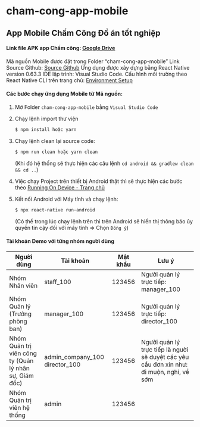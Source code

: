 # cham-cong-app-mobile
## App Mobile Chấm Công Đồ án tốt nghiệp

#### Link file APK app Chấm công: [Google Drive](https://drive.google.com/drive/folders/1Yw_kMLRfZw1ba6V9HSiEZXFMMXJWwcYI?usp=sharing)
Mã nguồn Mobile được đặt trong Folder “cham-cong-app-mobile”
Link Source Github: [Source Github](https://github.com/duongquang1611/cham-cong-app-mobile)
Ứng dụng được xây dựng bằng React Native version 0.63.3
IDE lập trình: Visual Studio Code.
Cấu hình môi trường theo React Native CLI trên trang chủ: [Environment Setup](https://reactnative.dev/docs/environment-setup)
#### Các bước chạy ứng dụng Mobile từ Mã nguồn:
1.	Mở Folder ```cham-cong-app-mobile``` bằng ```Visual Studio Code```
2.	Chạy lệnh import thư viện
    ```sh 
    $ npm install hoặc yarn 
    ```
3.	Chạy lệnh clean lại source code: 
    ```sh 
    $ npm run clean hoặc yarn clean
    ```
    (Khi đó hệ thống sẽ thực hiện các câu lệnh ```cd android && gradlew clean && cd ..```)
    
4.	Việc chạy Project trên thiết bị Android thật thì sẽ thực hiện các bước theo [Running On Device - Trang chủ](https://reactnative.dev/docs/running-on-device)
5.	Kết nối Android với Máy tính và chạy lệnh: 
	```sh 
	$ npx react-native run-android
	```
    (Có thể trong lúc chạy lệnh trên thì trên Android sẽ hiển thị thông báo ủy quyền tin cậy đối với máy tính => Chọn ```Đồng ý```)

#### Tài khoản Demo với từng nhóm người dùng
| Người dùng | Tài khoản | Mật khẩu | Lưu ý |
| ------ | ------ | ------ | ------ |
| Nhóm Nhân viên | staff_100 | 123456 | Người quản lý trực tiếp: manager_100 |
| Nhóm Quản lý (Trưởng phòng ban)  | manager_100 | 123456 | Người quản lý trực tiếp: director_100 |
| Nhóm Quản trị viên công ty (Quản lý nhân sự, Giám đốc) | admin_company_100 director_100 | 123456 | Người quản lý trực tiếp là người sẽ duyệt các yêu cầu đơn xin như: đi muộn, nghỉ, về sớm |
| Nhóm Quản trị viên hệ thống | admin | 123456 |
